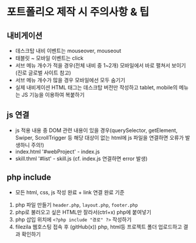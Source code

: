# 포트폴리오 제작 시 주의사항 & 팁
## 내비게이션
* 데스크탑 내비 이벤트는 mouseover, mouseout
* 태블릿 ~ 모바일 이벤트는 click
* 서브 메뉴 개수가 적을 경우(전체 내비 중 1~2개) 모바일에서 바로 펼쳐서 보이기(진로 글로벌 사이트 참고)
* 서브 메뉴 개수가 많을 경우 모바일에선 모두 숨기기
* 실제 내비게이션 HTML 태그는 데스크탑 버전만 작성하고 tablet, mobile의 메뉴는 JS 기능을 이용하여 복붙하기
## js 연결
* js 적용 내용 중 DOM 관련 내용이 있을 경우(querySelector, getElement, Swiper, ScrollTrigger 등 해당 대상이 없는 html에 js 파일을 연결하면 오류가 발생하니 주의!)
* index.html '#webProject' - index.js
* skill.thml '#list' - skill.js (cf. index.js 연결하면 error 발생)
## php include
* 모든 html, css, js 작성 완료 + link 연결 완료 기준
1. php 파일 만들기 `header.php`, `layout.php`, `footer.php`
2. php로 불러오고 싶은 HTML만 잘라서(ctrl+x) php에 붙여넣기
3. php 삽입 위치에 `<?php include "경로" ?>` 작성하기
4. filezila 웹호스팅 접속 후 (gitHub(x)) php, html등 프로젝트 폴더 업로드하고 결과 확인하기